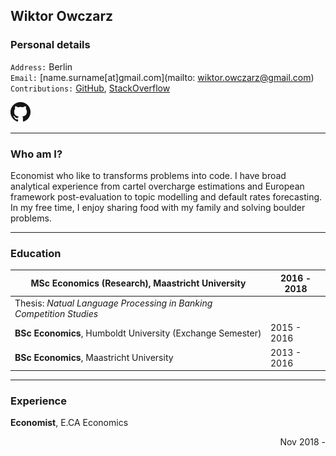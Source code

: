 ## Wiktor Owczarz

### Personal details

`Address:` Berlin  
`Email:` [name.surname[at]gmail.com](mailto: wiktor.owczarz@gmail.com)  
`Contributions:` [GitHub](https://github.com/ln-P), [StackOverflow](https://stackoverflow.com/users/5856119/an-economist?tab=p)  

![Image of Yaktocat](./images/GitHub-Mark-32px.png)
___

### Who am I?

Economist who like to transforms problems into code. I have broad analytical experience from cartel overcharge estimations and European framework post-evaluation to topic modelling and default rates forecasting. In my free time, I enjoy sharing food with my family and solving boulder problems.

___

### Education  
| **MSc Economics (Research)**, Maastricht University          | 2016 - 2018 |
| ------------------------------------------------------------ | ----------- |
| Thesis: *Natual Language Processing in Banking Competition Studies*        |
| **BSc Economics**, Humboldt University (Exchange Semester)   | 2015 - 2016 |
| **BSc Economics**, Maastricht University                     | 2013 - 2016 |

___

### Experience 

**Economist**, E.CA Economics <div style="text-align: right"> Nov 2018 - </div>


